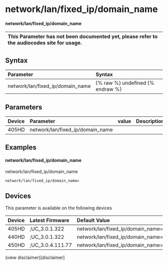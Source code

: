 ﻿---
description: network/lan/fixed_ip/domain_name
search:
    keywords: ['network','lan','fixed_ip','domain_name']
---

# network/lan/fixed_ip/domain_name

#### network/lan/fixed_ip/domain_name


| This Parameter has not been documented yet, please refer to the audiocodes site for usage.  |
| :--- |

## Syntax
| Parameter | Syntax |
| :--- | :--- |
|network/lan/fixed_ip/domain_name | {% raw %} undefined {% endraw %} |

## Parameters
|Device|Parameter|value|Description|
|:---|:---|:---|:---|
| 405HD | network/lan/fixed_ip/domain_name |  |  |

## Examples
#### network/lan/fixed_ip/domain_name

network/lan/fixed_ip/domain_name

```
network/lan/fixed_ip/domain_name=
```

## Devices
This parameter is available on the following devices

| Device | Latest Firmware | Default Value |
|:---|:---|:---|
| 405HD | ;UC_3.0.1.322 | network/lan/fixed_ip/domain_name= 
| 440HD | ;UC_3.0.1.322 | network/lan/fixed_ip/domain_name= 
| 450HD | ;UC_3.0.4.111.77 | network/lan/fixed_ip/domain_name= 

(view disclaimer)[disclaimer]
